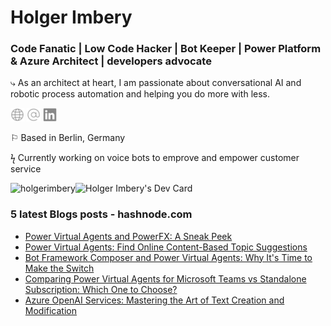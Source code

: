 # Holger Imbery
### Code Fanatic | Low Code Hacker | Bot Keeper | Power Platform & Azure Architect | developers advocate

⤷ As an architect at heart, 
I am passionate about conversational AI and robotic process automation and helping you do more with less.

 <a aligh="left" href="https://www.cognitiveservices.ninja" target="_blank" rel="noreferrer noopener"><img src="https://raw.githubusercontent.com/0xShapeShifter/dev-story/master/public/images/socials/globe.svg" alt="Website" width="22" height="22" /></a> <a aligh="left" href="mailto:the@cognitiveservices,ninja" target="_blank" rel="noreferrer noopener"><img src="https://raw.githubusercontent.com/0xShapeShifter/dev-story/master/public/images/socials/at.svg" alt="Email" width="22" height="22" /></a> <a aligh="left" href="https://www.linkedin.com/in/holgerimbery" target="_blank" rel="noreferrer noopener"><img src="https://raw.githubusercontent.com/0xShapeShifter/dev-story/master/public/images/socials/linkedin.svg" alt="LinkedIn" width="22" height="22" /></a>  

⚐ Based in Berlin, Germany

ϟ Currently working on voice bots to emprove and empower customer service

 

<a href="https://app.daily.dev/thecognitiveservicesninja"><img src="https://api.daily.dev/devcards/7d6788ea96d04422bdcc4f633263bc26.png?r=f2m" align=right width="400" alt="Holger Imbery's Dev Card"/></a>

<p align="left"> <img src="https://komarev.com/ghpvc/?username=holgerimbery&label=Profile%20views&color=0e75b6&style=flat" alt="holgerimbery" /> </p>

### 5 latest Blogs posts - hashnode.com
<!-- HASHNODE:START -->
- [Power Virtual Agents and PowerFX: A Sneak Peek](https://the.cognitiveservices.ninja/power-virtual-agents-and-powerfx-a-sneak-peek)
- [Power Virtual Agents: Find Online Content-Based Topic Suggestions](https://the.cognitiveservices.ninja/power-virtual-agents-find-online-content-based-topic-suggestions)
- [Bot Framework Composer and Power Virtual Agents: Why It&#39;s Time to Make the Switch](https://the.cognitiveservices.ninja/bot-framework-composer-and-power-virtual-agents-why-its-time-to-make-the-switch)
- [Comparing Power Virtual Agents for Microsoft Teams vs Standalone Subscription: Which One to Choose?](https://the.cognitiveservices.ninja/power-virtual-agents-licensing)
- [Azure OpenAI Services: Mastering the Art of Text Creation and Modification](https://the.cognitiveservices.ninja/azure-openai-services-text-creation-and-modification)
<!-- HASHNODE:END -->

